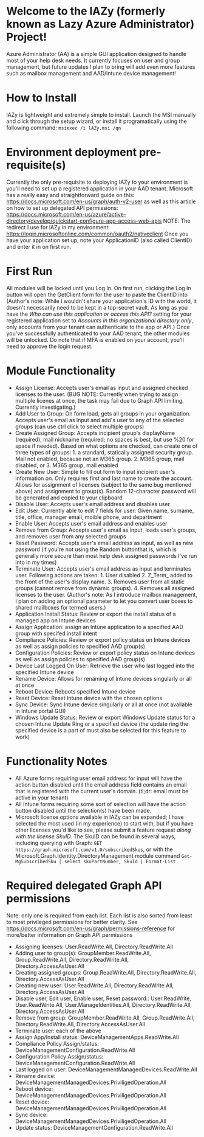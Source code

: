 # Welcome to the lAZy (formerly known as Lazy Azure Administrator) Project!

Azure Administrator (AA) is a simple GUI application designed to handle most of your help desk needs. It currently focuses on user and group management, but future updates I plan to bring will add even more features such as mailbox management and AAD/Intune device management!

# How to Install
lAZy is lightweight and extremely simple to install. Launch the MSI manually and click through the setup wizard, or install it programatically using the following command:
`msiexec /i lAZy.msi /qn`

# Environment deployment pre-requisite(s)
Currently the only pre-requisite to deploying lAZy to your environment is you'll need to set up a registered application in your AAD tenant. Microsoft has a really easy and straightforward guide on this: https://docs.microsoft.com/en-us/graph/auth-v2-user as well as this article on how to set up delegated API permissions: https://docs.microsoft.com/en-us/azure/active-directory/develop/quickstart-configure-app-access-web-apis NOTE: The redirect I use for lAZy in my environment: https://login.microsoftonline.com/common/oauth2/nativeclient
Once you have your application set up, note your ApplicationID (also called ClientID) and enter it in on first run.

# First Run
All modules will be locked until you Log In. On first run, clicking the Log In button will open the GetClient form for the user to paste the ClientID into (Author's note: While I wouldn't share your application's ID with the world, it doesn't necessarily need to be kept in a top-secret vault. As long as you have the *Who can use this application or access this API?* setting for your registered application set to *Accounts in this organizational directory only*, only accounts from your tenant can authenticate to the app or API.)
Once you've successfully authenticated to your AAD tenant, the other modules will be unlocked. Do note that if MFA is enabled on your account, you'll need to approve the login request.

# Module Functionality
* Assign License: Accepts user's email as input and assigned checked licenses to the user. (BUG NOTE: Currently when trying to assign multiple licenes at once, the task may fail due to Graph API limiting. Currently investigating.)
* Add User to Group: On form load, gets all groups in your organization. Accepts user's email as input and add's user to any of the selected groups (can use ctrl click to select multiple groups)
* Create Assigned Group: Accepts incipient group's displayName (required), mail nickname (required; no spaces is best, but use %20 for space if needed). Based on what options are checked, can create one of three types of groups: 1. a standard, statically assigned security group. Mail not enabled, because not an M365 group. 2. M365 group, mail disabled, or 3. M365 group, mail enabled
* Create New User: Simple to fill out form to input incipient user's information on. Only requires first and last name to create the account. Allows for assignment of licenses (subject to the same bug mentioned above) and assignment to group(s). Random 12-character password will be generated and copied to your clipboard
* Disable User: Accepts user's email address and disables user
* Edit User: Currently able to edit 7 fields for user: Given name, surname, title, office, manager email, moible phone, and department
* Enable User: Accepts user's email address and enables user
* Remove from Group: Accepts user's email as input, loads user's groups, and removes user from any selected groups
* Reset Password: Accepts user's email address as input, as well as new password (if you're not using the Random buttonthat is, which is generally more secure than most help desk assigned passwords I've run into in my times)
* Terminate User: Accepts user's email address as input and terminates user. Following actions are taken: 1. User disabled 2. Z_Term_ added to the front of the user's display name. 3. Removes user from all static groups (cannot remove from dynamic groups). 4. Removes all assigned licenses to the user. (Author's note: As I introduce mailbox management, I plan on adding an optional parameter to let you convert user boxes to shared mailboxes for termed users.)
* Application Install Status: Review or export the install status of a managed app on Intune devices
* Assign Application: assign an Intune application to a specified AAD group with specifed install intent
* Compliance Policies: Review or export policy status on Intune devices as well as assign policies to specified AAD group(s)
* Configuration Policies: Review or export policy status on Intune devices as well as assign policies to specified AAD group(s)
* Device Last Logged On User: Retrieve the user who last logged into the specified Intune device
* Rename Device: Allows for renaming of Intune devices singularly or all at once
* Reboot Device: Reboots specified Intune device
* Reset Device: Reset Intune device with the chosen options
* Sync Device: Sync Intune device singularly or all at once (not available in Intune portal GUI)
* Windows Update Status: Review or export Windows Update status for a chosen Intune Update Ring or a specified device (the update ring the specified device is a part of must also be selected for this feature to work)

# Functionality Notes
* All Azure forms requiring user email address for input will have the action button disabled until the email address field contains an email that is registered with the current user's domain. (tl;dr: email must be active in your tenant)
* All Intune forms requiring some sort of selection will have the action button disabled until the selection(s) have been made.
* Microsoft license options available in lAZy can be expanded; I have selected the most used (in my experience) to start with, but if you have other licenses you'd like to see, please submit a feature request *along with the license SkuID.* The SkuID can be found in several ways, including querying with Graph: `GET https://graph.microsoft.com/v1.0/subscrikedSkus`, or with the Microsoft.Graph.Identity.DirectoryManagement module command `Get-MgSubscribedSku | select skuPartNumber, SkuId | Format-List`

# Required delegated Graph API permissions
Note: only one is required from each list. Each list is also sorted from least to most privileged permissions for better clarity. See https://docs.microsoft.com/en-us/graph/permissions-reference for more/better information on Graph API permissions
* Assigning licenses: User.ReadWrite.All, Directory.ReadWrite.All
* Adding user to group(s): GroupMember.ReadWrite.All, Group.ReadWrite.All, Directory.ReadWrite.All, Directory.AccessAsUser.All
* Creating assigned groups: Group.ReadWrite.All, Directory.ReadWrite.All, Directory.AccessAsUser.All
* Creating new user: 	User.ReadWrite.All, Directory.ReadWrite.All, Directory.AccessAsUser.All
* Disable user, Edit user, Enable user, Reset password:: User.ReadWrite, User.ReadWrite.All, User.ManageIdentities.All, Directory.ReadWrite.All, Directory.AccessAsUser.All
* Remove from group: GroupMember.ReadWrite.All, Group.ReadWrite.All, Directory.ReadWrite.All, Directory.AccessAsUser.All
* Terminate user: each of the above 
* Assign App/Install status: DeviceManagementApps.ReadWrite.All
* Compliance Policy Assign/status: DeviceManagementConfiguration.ReadWrite.All
* Configuration Policy Assign/status: DeviceManagementConfiguration.ReadWrite.All
* Last logged on user: DeviceManagementManagedDevices.ReadWrite.All
* Rename device: DeviceManagementManagedDevices.PriviligedOperation.All
* Reboot device: DeviceManagementManagedDevices.PriviligedOperation.All
* Reset device: DeviceManagementManagedDevices.PriviligedOperation.All
* Sync device: DeviceManagementManagedDevices.PriviligedOperation.All
* Update status:  DeviceManagementConfiguration.ReadWrite.All
